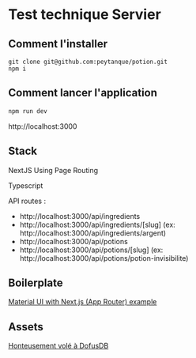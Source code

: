 # Test technique Servier

## Comment l'installer

<!-- #default-branch-switch -->

```
git clone git@github.com:peytanque/potion.git
npm i
```

## Comment lancer l'application

```bash
npm run dev
```

http://localhost:3000

## Stack

NextJS Using Page Routing

Typescript

API routes :
- http://localhost:3000/api/ingredients
- http://localhost:3000/api/ingredients/[slug] (ex: http://localhost:3000/api/ingredients/argent)
- http://localhost:3000/api/potions
- http://localhost:3000/api/potions/[slug] (ex: http://localhost:3000/api/potions/potion-invisibilite)


## Boilerplate

[Material UI with Next.js (App Router) example](https://github.com/mui/material-ui/tree/next/examples/material-ui-nextjs-ts)

## Assets

[Honteusement volé à DofusDB](https://dofusdb.fr/fr/database/objects)
